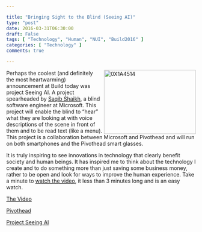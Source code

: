 ```yaml
---

title: "Bringing Sight to the Blind (Seeing AI)"
type: "post"
date: 2016-03-31T06:30:00
draft: False
tags: [ "Technology", "Human", "NUI", "Build2016" ]
categories: [ "Technology" ]
comments: true

---
```


<div style="float: right; margin-left: 5px"><a href="/img/posts/0X1A4514.png"><img title="0X1A4514" style="border-left-width: 0px; border-right-width: 0px; background-image: none; border-bottom-width: 0px; padding-top: 0px; padding-left: 0px; display: inline; padding-right: 0px; border-top-width: 0px" border="0" alt="0X1A4514" src="/img/posts/0X1A4514_thumb.png" width="244" height="170" /></a></div>  <p>Perhaps the coolest (and definitely the most heartwarming) announcement at Build today was project Seeing AI. A project spearheaded by <a href="https://twitter.com/saqibs" target="_blank">Saqib Shaikh</a>, a blind software engineer at Microsoft. This project will enable the blind to “hear” what they are looking at with voice descriptions of the scene in front of them and to be read text (like a menu). This project is a collaboration between Microsoft and Pivothead and will run on both smartphones and the Pivothead smart glasses. </p>  <p>It is truly inspiring to see innovations in technology that clearly benefit society and human beings. It has inspired me to think about the technology I create and to do something more than just saving some business money, rather to be open and look for ways to improve the human experience. Take a minute to <a href="https://youtu.be/R2mC-NUAmMk" target="_blank">watch the video</a>, it less than 3 minutes long and is an easy watch. </p>  <p><a href="https://youtu.be/R2mC-NUAmMk" target="_blank">The Video</a></p>  <p><a href="http://www.pivothead.com/build/" target="_blank">Pivothead</a></p>  <p><a href="http://blogs.microsoft.com/next/2016/03/30/decades-of-computer-vision-research-one-swiss-army-knife/#sm.0000czg1xmn3xeu210mrklfl6l615" target="_blank">Project Seeing AI</a></p>  <div style="clear: both"></div>

